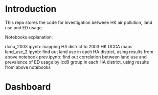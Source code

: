 # Introduction

This repo stores the code for investigation between HK air pollution, land use and ED usage.

Notebooks explanation:


dcca_2003.ipynb: mapping HA district to 2003 HK DCCA maps
land_use_2.ipynb: find out land use in each HA district, using results from above notebook
prev.ipynb: find out correlation between land use and prevalence of ED usage by icd9 group in each HA district, using results from above notebooks

# Dashboard
